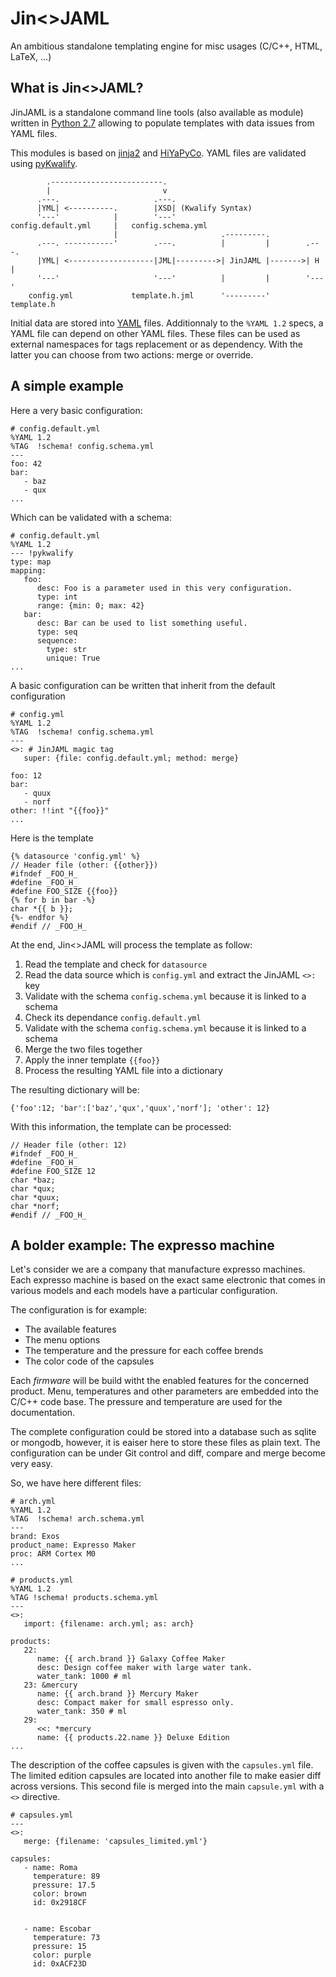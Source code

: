 # Jin<>JAML
An ambitious standalone templating engine for misc usages (C/C++, HTML, LaTeX, ...)

## What is Jin<>JAML?
JinJAML is a standalone command line tools (also available as module) written in [Python 2.7](https://www.python.org/download/releases/2.7/) allowing to populate templates with data issues from YAML files. 

This modules is based on [jinja2](http://jinja.pocoo.org/docs/dev/) and [HiYaPyCo](https://github.com/zerwes/hiyapyco). YAML files are validated using [pyKwalify](https://github.com/Grokzen/pykwalify). 

```
        .-------------------------.
        |                         v
      .---.                     .---.
      |YML| <----------.        |XSD| (Kwalify Syntax)
      '---'            |        '---'
config.default.yml     |   config.schema.yml
                       |                       .---------.
      .---. -----------'        .---.          |         |        .---.
      |YML| <-------------------|JML|--------->| JinJAML |------->| H |
      '---'                     '---'          |         |        '---'
    config.yml             template.h.jml      '---------'      template.h
```

Initial data are stored into [YAML](http://yaml.org/) files. Additionnaly to the `%YAML 1.2` specs, a YAML file can depend on other YAML files. These files can be used as external namespaces for tags replacement or as dependency. With the latter you can choose from two actions: merge or override. 

## A simple example

Here a very basic configuration:
```
# config.default.yml
%YAML 1.2
%TAG  !schema! config.schema.yml
---
foo: 42
bar: 
   - baz
   - qux
...
```

Which can be validated with a schema:
```
# config.default.yml
%YAML 1.2
--- !pykwalify
type: map
mapping: 
   foo:
      desc: Foo is a parameter used in this very configuration.
      type: int
      range: {min: 0; max: 42} 
   bar:
      desc: Bar can be used to list something useful.
      type: seq
      sequence: 
        type: str
        unique: True
...
```

A basic configuration can be written that inherit from the default configuration

```
# config.yml
%YAML 1.2
%TAG  !schema! config.schema.yml
---
<>: # JinJAML magic tag
   super: {file: config.default.yml; method: merge}
   
foo: 12
bar: 
   - quux
   - norf
other: !!int "{{foo}}"
...
```

Here is the template

```
{% datasource 'config.yml' %}
// Header file (other: {{other}})
#ifndef _FOO_H_
#define _FOO_H_
#define FOO_SIZE {{foo}}
{% for b in bar -%}
char *{{ b }};
{%- endfor %}
#endif // _FOO_H_
```

At the end, Jin<>JAML will process the template as follow: 

1. Read the template and check for `datasource`
2. Read the data source which is `config.yml` and extract the JinJAML `<>:` key
3. Validate with the schema `config.schema.yml` because it is linked to a schema
4. Check its dependance `config.default.yml`
5. Validate with the schema `config.schema.yml` because it is linked to a schema
6. Merge the two files together
7. Apply the inner template `{{foo}}`
8. Process the resulting YAML file into a dictionary

The resulting dictionary will be:

```
{'foo':12; 'bar':['baz','qux','quux','norf']; 'other': 12}
```

With this information, the template can be processed:

```
// Header file (other: 12)
#ifndef _FOO_H_
#define _FOO_H_
#define FOO_SIZE 12
char *baz;
char *qux;
char *quux;
char *norf;
#endif // _FOO_H_
```

## A bolder example: The expresso machine

Let's consider we are a company that manufacture expresso machines. Each expresso machine is based on the exact same electronic that comes in various models and each models have a particular configuration. 

The configuration is for example: 

- The available features
- The menu options
- The temperature and the pressure for each coffee brends
- The color code of the capsules

Each *firmware* will be build witht the enabled features for the concerned product. Menu, temperatures and other parameters are embedded into the C/C++ code base. The pressure and temperature are used for the documentation.

The complete configuration could be stored into a database such as sqlite or mongodb, however, it is eaiser here to store these files as plain text. The configuration can be under Git control and diff, compare and merge become very easy. 

So, we have here different files: 

```
# arch.yml
%YAML 1.2
%TAG  !schema! arch.schema.yml
---
brand: Exos
product_name: Expresso Maker
proc: ARM Cortex M0
...
```

```
# products.yml
%YAML 1.2
%TAG !schema! products.schema.yml
---
<>:
   import: {filename: arch.yml; as: arch}

products:   
   22: 
      name: {{ arch.brand }} Galaxy Coffee Maker
      desc: Design coffee maker with large water tank.
      water_tank: 1000 # ml
   23: &mercury
      name: {{ arch.brand }} Mercury Maker
      desc: Compact maker for small espresso only.
      water_tank: 350 # ml
   29: 
      <<: *mercury
      name: {{ products.22.name }} Deluxe Edition
...
```

The description of the coffee capsules is given with the `capsules.yml` file. The limited edition capsules are located into another file to make easier diff across versions. This second file is merged into the main `capsule.yml` with a `<>` directive. 
```
# capsules.yml
---
<>:
   merge: {filename: 'capsules_limited.yml'}
   
capsules:   
   - name: Roma
     temperature: 89
     pressure: 17.5
     color: brown
     id: 0x2918CF
     
     
   - name: Escobar
     temperature: 73
     pressure: 15
     color: purple
     id: 0xACF23D     
```
